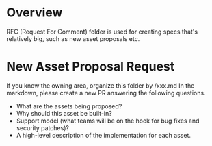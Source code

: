 # Overview
RFC (Request For Comment) folder is used for creating specs that's relatively big, such as new asset proposals etc.

# New Asset Proposal Request
If you know the owning area, organize this folder by <area name>/xxx.md
In the markdown, please create a new PR answering the following questions.
* What are the assets being proposed?
* Why should this asset be built-in?
* Support model (what teams will be on the hook for bug fixes and security patches)?
* A high-level description of the implementation for each asset.
